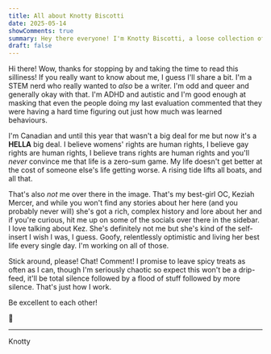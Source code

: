 ```yaml
---
title: All about Knotty Biscotti
date: 2025-05-14
showComments: true
summary: Hey there everyone! I'm Knotty Biscotti, a loose collection of ideas and strongly held opinions that likes to avoid confrontation. I am *all* the contradictions in one. Trust me.
draft: false
---
```

Hi there!  Wow, thanks for stopping by and taking the time to read this silliness! If you really want to know about me, I guess I'll share a bit. I'm a STEM nerd who really wanted to *also* be a writer. I'm odd and queer and generally okay with that.  I'm ADHD and autistic and I'm good enough at masking that even the people doing my last evaluation commented that they were having a hard time figuring out just how much was learned behaviours.

I'm Canadian and until this year that wasn't a big deal for me but now it's a **HELLA** big deal. I believe womens' rights are human rights, I believe gay rights are human rights, I believe trans rights are human rights and you'll *never* convince me that life is a zero-sum game. My life doesn't get better at the cost of someone else's life getting worse.  A rising tide lifts all boats, and all that.

That's also *not* me over there in the image.  That's my best-girl OC, Keziah Mercer,  and while you won't find any stories about her here (and you probably never will) she's got a rich, complex history and lore about her and if you're curious, hit me up on some of the socials over there in the sidebar.  I love talking about Kez.  She's definitely not me but she's kind of the self-insert I wish I was, I guess.  Goofy, relentlessly optimistic and living her best life every single day.  I'm working on all of those.

Stick around, please! Chat!  Comment!  I promise to leave spicy treats as often as I can, though I'm seriously chaotic so expect this won't be a drip-feed, it'll be total silence followed by a flood of stuff followed by more silence.  That's just how I work.

Be excellent to each other!

💝

***
<signature>Knotty</signature>
